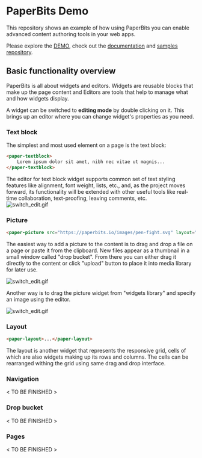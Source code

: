 # PaperBits Demo

This repository shows an example of how using PaperBits you can enable advanced content authoring tools in your web apps.

Please explore the [DEMO](https://paperbits.io), check out the [documentation](https://github.com/paperbits/paperbits-knockout/wiki) and [samples repository](https://github.com/paperbits/paperbits-samples).

## Basic functionality overview
PaperBits is all about widgets and editors. Widgets are reusable blocks that make up the page content and Editors are tools that help to manage what and how widgets display.

A widget can be switched to **editing mode** by double clicking on it. This brings up an editor where you can change widget's properties as you need.
 

### Text block
The simplest and most used element on a page is the text block:
```html
<paper-textblock>
    Lorem ipsum dolor sit amet, nibh nec vitae ut magnis...
</paper-textblock>
```
The editor for text block widget supports common set of text styling features like alignment, font weight, lists, etc., and, as the project moves forward, its functionality will be extended with other useful tools like real-time collaboration, text-proofing, leaving comments, etc.  
![switch_edit.gif](https://firebasestorage.googleapis.com/v0/b/paperbits-cdn.appspot.com/o/switch-edit.gif?alt=media&token=4e43d530-4dbb-492f-8876-f80d3ba0818d "switch_edit.gif")
   

### Picture

```html
<paper-picture src="https://paperbits.io/images/pen-fight.svg" layout="noframe"></paper-picture>
```
The easiest way to add a picture to the content is to drag and drop a file on a page or paste it from the clipboard. New files appear as a thumbnail in a small window called "drop bucket". From there you can either drag it directly to the content or click "upload" button to place it into media library for later use. 

![switch_edit.gif](https://firebasestorage.googleapis.com/v0/b/paperbits-cdn.appspot.com/o/picture-upload.gif?alt=media&token=15baf6c8-7bb5-44ef-b946-16125d841b2d "picture_upload.gif")

Another way is to drag the picture widget from "widgets library" and specify an image using the editor.

![switch_edit.gif](https://firebasestorage.googleapis.com/v0/b/paperbits-cdn.appspot.com/o/picture_uploadpicture_upload_from_lib.gif?alt=media&token=cc9a6487-5db8-4e5a-9fc9-9d01bf567f9f "picture_uploadpicture_upload_from_lib.gif")


### Layout
```html
<paper-layout>...</paper-layout>
```
The layout is another widget that represents the responsive grid, cells of which are also widgets making up its rows and columns. The cells can be rearranged withing the grid using same drag and drop interface.
### Navigation
< TO BE FINISHED >

### Drop bucket
< TO BE FINISHED >
### Pages
< TO BE FINISHED >









